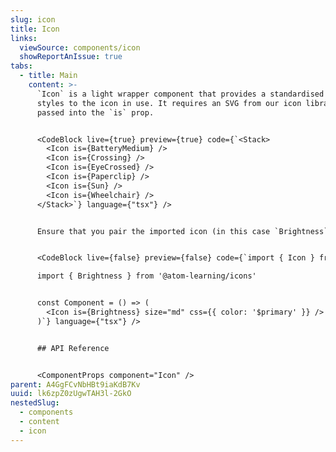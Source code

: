 ```yaml
---
slug: icon
title: Icon
links:
  viewSource: components/icon
  showReportAnIssue: true
tabs:
  - title: Main
    content: >-
      `Icon` is a light wrapper component that provides a standardised set of
      styles to the icon in use. It requires an SVG from our icon library to be
      passed into the `is` prop.


      <CodeBlock live={true} preview={true} code={`<Stack>
        <Icon is={BatteryMedium} />
        <Icon is={Crossing} />
        <Icon is={EyeCrossed} />
        <Icon is={Paperclip} />
        <Icon is={Sun} />
        <Icon is={Wheelchair} />
      </Stack>`} language={"tsx"} />


      Ensure that you pair the imported icon (in this case `Brightness`) with the `Icon` component to render in a consistent and reliable way. Review the available icons on the [icon listing page](https://design.atomlearning.technology/theme/icons)


      <CodeBlock live={false} preview={false} code={`import { Icon } from '@atom-learning/components'

      import { Brightness } from '@atom-learning/icons'


      const Component = () => (
        <Icon is={Brightness} size="md" css={{ color: '$primary' }} />
      )`} language={"tsx"} />


      ## API Reference


      <ComponentProps component="Icon" />
parent: A4GgFCvNbHBt9iaKdB7Kv
uuid: lk6zpZ0zUgwTAH3l-2GkO
nestedSlug:
  - components
  - content
  - icon
---
```

